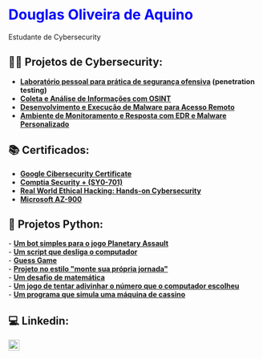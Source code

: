 <h1 style="color: blue;">Douglas Oliveira de Aquino<br/></h1><a>Estudante de Cybersecurity</a>

<h2>👨‍💻 Projetos de Cybersecurity:</h2>

- <b>[Laboratório pessoal para prática de segurança ofensiva](https://github.com/Dogit0mg/Laboratorio-pessoal) (penetration testing)</b>
- <b>[Coleta e Análise de Informações com OSINT](https://github.com/Dogit0mg/Coleta-e-analise-de-informacoes-com-OSINT)</b>
- <b>[Desenvolvimento e Execução de Malware para Acesso Remoto](https://github.com/Dogit0mg/Desenvolvimento-e-Execucao-de-Malware-para-Acesso-Remoto)</b>
- <b>[Ambiente de Monitoramento e Resposta com EDR e Malware Personalizado](https://github.com/Dogit0mg/Ambiente-de-monitoramento)</b>
<h2>📚 Certificados:</h2>

- <a href="https://coursera.org/share/c561444499c7f312a5c9144b4d020a80" target="_blank"><b>Google Cibersecurity Certificate </b></a><br/>
- <a href="https://www.credly.com/badges/62dc0bba-e80c-4303-9cac-b56d692d1bbe/linked_in_profile" target="_blank"><b>Comptia Security + (SY0-701) </b></a><br/>
- <a href="https://www.udemy.com/certificate/UC-5e24180f-9b78-4bd0-887c-bee32bb626e6/" target="_blank"><b>Real World Ethical Hacking: Hands-on Cybersecurity</b></a><br/>
- <a href="https://learn.microsoft.com/pt-br/users/douglasaquino-0368/transcript/7olrlcwwy5p41yx?tab=credentials-tab&source=docs" target="_blank"><b>Microsoft AZ-900</b></a><br/>
<h2>🐍 Projetos Python:</h2>
- <a href="https://github.com/Dogit0mg/Python/tree/main/Planetary%20Assault%20Bot" target="_blank"><b>Um bot simples para o jogo Planetary Assault </b></a><br/>
- <a href="https://github.com/Dogit0mg/Python/tree/main/Turn%20computer%20off%20script" target="_blank"><b>Um script que desliga o computador </b></a><br/>
- <a href="https://github.com/Dogit0mg/Python/blob/main/Guess_Game.py" target="_blank"><b>Guess Game </b></a><br/>
- <a href="https://github.com/Dogit0mg/Python/blob/main/Journey.py" target="_blank"><b>Projeto no estilo "monte sua própria jornada" </b></a><br/>
- <a href="https://github.com/Dogit0mg/Python/blob/main/Math%20challenge.py" target="_blank"><b>Um desafio de matemática </b></a><br/>
- <a href="https://github.com/Dogit0mg/Python/blob/main/Number_Guesser.py" target="_blank"><b>Um jogo de tentar adivinhar o número que o computador escolheu </b></a><br/>
- <a href="https://github.com/Dogit0mg/Python/blob/main/Slot%20machine.py" target="_blank"><b>Um programa que simula uma máquina de cassino </b></a><br/>

<h2>💻 Linkedin:</h2>

[<img align="left" alt="JoshMadakor | LinkedIn" width="22px" src="https://cdn.jsdelivr.net/npm/simple-icons@v3/icons/linkedin.svg" />][linkedin]

[linkedin]: https://linkedin.com/in/douglas-oliveira-de-aquino



<!--


Here are some ideas to get you started:

- 🔭 I’m currently working on ...
- 🌱 I’m currently learning ...
- 👯 I’m looking to collaborate on ...
- 🤔 I’m looking for help with ...
- 💬 Ask me about ...
- 📫 How to reach me: ...
- 😄 Pronouns: ...
- ⚡ Fun fact: ...
-->
